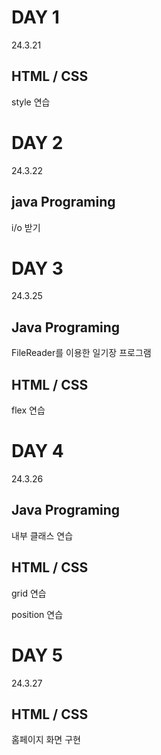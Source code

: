 # DAY 1
24.3.21

## HTML / CSS

style 연습 

# DAY 2
24.3.22

## java Programing

i/o 받기

# DAY 3
24.3.25

## Java Programing

FileReader를 이용한 일기장 프로그램

## HTML / CSS

flex 연습

# DAY 4
24.3.26

## Java Programing

내부 클래스 연습

## HTML / CSS

grid 연습

position 연습

# DAY 5
24.3.27

## HTML / CSS

홈페이지 화면 구현
